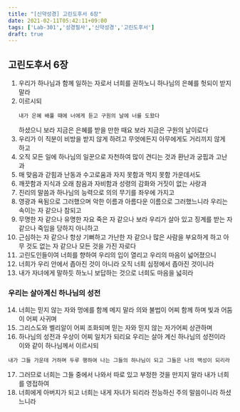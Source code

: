```yaml
---
title: "[신약성경] 고린도후서 6장"
date: 2021-02-11T05:42:11+09:00
tags: ['Lab-301','성경필사','신약성경','고린도후서']
draft: true
---
```

## 고린도후서 6장
1. 우리가 하나님과 함께 일하는 자로서 너희를 권하노니 하나님의 은혜를 헛되이 받지 말라
2. 이르시되
   ```
   내가 은혜 배풀 때에 너에게 듣고 구원의 날에 너를 도왔다
   ```
   하셨으니 보라 지금은 은혜를 받을 만한 때요 보라 지금은 구원의 날이로다
3. 우리가 이 직분이 비방을 받지 않게 하려고 무엇에든지 아무에게도 거리끼지 않게 하고
4. 오직 모든 일에 하나님의 일꾼으로 자천하여 많이 견디는 것과 환난과 궁핍과 고난과
5. 매 맞음과 갇힘과 난동과 수고로움과 자지 못함과 먹지 못함 가운데서도
6. 깨끗함과 지식과 오래 참음과 자비함과 성령의 감화와 거짓이 없는 사랑과
7. 진리의 말씀과 하나님의 능력으로 의의 무기를 좌우에 가지고
8. 영광과 욕됨으로 그러했으며 악한 이름과 아름다운 이름으로 그러했느니라 우리는 속이는 자 같으나 참되고
9. 무명한 자 같으나 유명한 자요 죽은 자 같으나 보라 우리가 살아 있고 징계를 받는 자 같으나 죽임을 당하지 아니하고 
10. 근심하는 자 같으나 항상 기뻐하고 가난한 자 같으나 많은 사람을 부요하게 하고 아무 것도 없는 자 같으나 모든 것을 가진 자로다
11. 고린도인들이여 너희를 향하여 우리의 입이 열리고 우리의 마음이 넓어졌으니
12. 너희가 우리 안에서 좁아진 것이 아니라 오직 너희 심정에서 좁아진 것이니라
13. 내가 자녀에게 말하듯 하노니 보답하는 것으로 너희도 마음을 넓히라
### 우리는 살아계신 하나님의 성전
14. 너희는 믿지 않는 자와 멍에를 함께 메지 말라 의와 불법이 어찌 함께 하며 빛과 어둠이 어찌 사귀며
15. 그리스도와 벨리알이 어찌 조화되며 믿는 자와 믿지 않는 자가어찌 상관하며
16. 하나님의 성전과 우상이 어찌 일치가 되리요 우리는 살아 계신 하나님의 성전이라 이와 같이 하나님께서 이르시되
```
내가 그들 가운데 거하며 두루 행하여 나는 그들의 하나님이 되고 그들은 나의 백성이 되리라
```
17. 그러므로 너희는 그들 중에서 나와서 따로 있고 부정한 것을 만지지 말라 내가 너희를 영접하여
18. 너희에게 아버지가 되고 너희는 내게 자녀가 되리라 전능하신 주의 말씀이니라 하셨느니라

